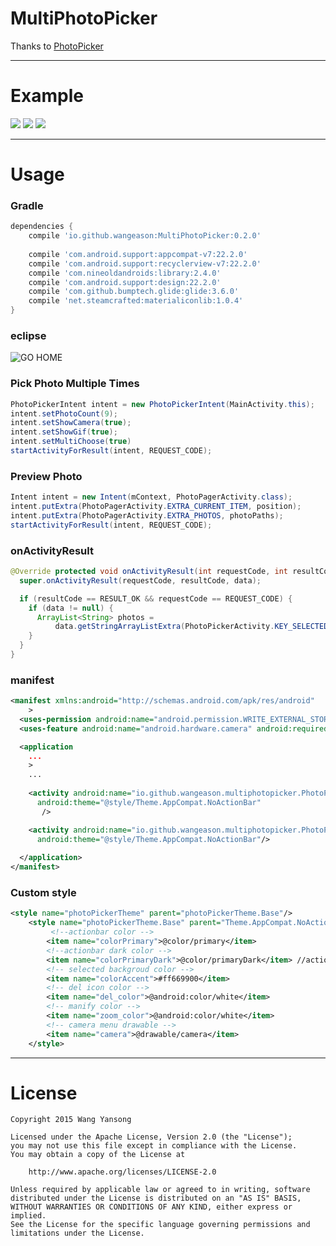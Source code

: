# MultiPhotoPicker

Thanks to [PhotoPicker](https://github.com/donglua/PhotoPicker)

---

# Example
![](https://github.com/wangeason/MultiPhotoPicker/blob/master/pic/Screenshot_2015-09-28-17-38-58.png)
![](https://github.com/wangeason/MultiPhotoPicker/blob/master/pic/Screenshot_2015-09-28-17-39-16.png)
![](https://github.com/wangeason/MultiPhotoPicker/blob/master/pic/Screenshot_2015-09-28-17-39-31.png)

---

# Usage

### Gradle

```groovy
dependencies {
    compile 'io.github.wangeason:MultiPhotoPicker:0.2.0'
    
    compile 'com.android.support:appcompat-v7:22.2.0'
    compile 'com.android.support:recyclerview-v7:22.2.0'
    compile 'com.nineoldandroids:library:2.4.0'
    compile 'com.android.support:design:22.2.0'
    compile 'com.github.bumptech.glide:glide:3.6.0'
    compile 'net.steamcrafted:materialiconlib:1.0.4'
}
```

### eclipse
![GO HOME](https://github.com/wangeason/MultiPhotoPicker/blob/master/pic/5e9a81dbgw1eu90m08v86j20dw09a3yu.jpg)

### Pick Photo Multiple Times
```java
PhotoPickerIntent intent = new PhotoPickerIntent(MainActivity.this);
intent.setPhotoCount(9);
intent.setShowCamera(true);
intent.setShowGif(true);
intent.setMultiChoose(true)
startActivityForResult(intent, REQUEST_CODE);
```

### Preview Photo

```java
Intent intent = new Intent(mContext, PhotoPagerActivity.class);
intent.putExtra(PhotoPagerActivity.EXTRA_CURRENT_ITEM, position);
intent.putExtra(PhotoPagerActivity.EXTRA_PHOTOS, photoPaths);
startActivityForResult(intent, REQUEST_CODE);
```

### onActivityResult
```java
@Override protected void onActivityResult(int requestCode, int resultCode, Intent data) {
  super.onActivityResult(requestCode, resultCode, data);

  if (resultCode == RESULT_OK && requestCode == REQUEST_CODE) {
    if (data != null) {
      ArrayList<String> photos = 
          data.getStringArrayListExtra(PhotoPickerActivity.KEY_SELECTED_PHOTOS);
    }
  }
}
```

### manifest
```xml
<manifest xmlns:android="http://schemas.android.com/apk/res/android"
    >
  <uses-permission android:name="android.permission.WRITE_EXTERNAL_STORAGE"/>
  <uses-feature android:name="android.hardware.camera" android:required="true" />

  <application
    ...
    >
    ...
    
    <activity android:name="io.github.wangeason.multiphotopicker.PhotoPickerActivity"
      android:theme="@style/Theme.AppCompat.NoActionBar" 
       />

    <activity android:name="io.github.wangeason.multiphotopicker.PhotoPagerActivity"
      android:theme="@style/Theme.AppCompat.NoActionBar"/>
    
  </application>
</manifest>
```
### Custom style
```xml
<style name="photoPickerTheme" parent="photoPickerTheme.Base"/>
    <style name="photoPickerTheme.Base" parent="Theme.AppCompat.NoActionBar">
    	 <!--actionbar color -->
        <item name="colorPrimary">@color/primary</item> 
        <!--actionbar dark color -->
        <item name="colorPrimaryDark">@color/primaryDark</item> //actionbar color
        <!-- selected backgroud color -->
        <item name="colorAccent">#ff669900</item>
        <!-- del icon color -->
        <item name="del_color">@android:color/white</item>
        <!-- manify color -->
        <item name="zoom_color">@android:color/white</item>
        <!-- camera menu drawable -->
        <item name="camera">@drawable/camera</item>
    </style>
```

---


# License

    Copyright 2015 Wang Yansong

    Licensed under the Apache License, Version 2.0 (the "License");
    you may not use this file except in compliance with the License.
    You may obtain a copy of the License at

        http://www.apache.org/licenses/LICENSE-2.0

    Unless required by applicable law or agreed to in writing, software
    distributed under the License is distributed on an "AS IS" BASIS,
    WITHOUT WARRANTIES OR CONDITIONS OF ANY KIND, either express or implied.
    See the License for the specific language governing permissions and
    limitations under the License.